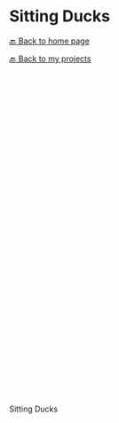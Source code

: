 # Sitting Ducks

[:back: Back to home page](./)

[:back: Back to my projects](./projects)

<html lang="en-us">
  <head>
    <meta charset="utf-8">
    <meta http-equiv="Content-Type" content="text/html; charset=utf-8">
    <title>Unity WebGL Player | Sitting Ducks</title>
    <link rel="shortcut icon" href="game/TemplateData/favicon.ico">
    <link rel="stylesheet" href="game/TemplateData/style.css">
    <script src="game/TemplateData/UnityProgress.js"></script>
    <script src="game/Build/UnityLoader.js"></script>
    <script>
      var unityInstance = UnityLoader.instantiate("unityContainer", "game/Build/Builds.json", {onProgress: UnityProgress});
    </script>
  </head>
  <body>
    <div class="webgl-content">
      <div id="unityContainer" style="width: 960px; height: 600px"></div>
      <div class="footer">
        <div class="webgl-logo"></div>
        <div class="fullscreen" onclick="unityInstance.SetFullscreen(1)"></div>
        <div class="title">Sitting Ducks</div>
      </div>
    </div>
  </body>
</html>